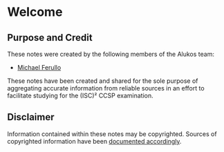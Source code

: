 # Welcome
## Purpose and Credit

These notes were created by the following members of the Alukos team:

- [Michael Ferullo](https://linkedin.com/mjferullo)

These notes have been created and shared for the sole purpose of aggregating accurate information from reliable sources in an effort to facilitate studying for the (ISC)² CCSP examination.

## Disclaimer

Information contained within these notes may be copyrighted. Sources of copyrighted information have been [documented accordingly](https://linkme.com).
